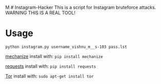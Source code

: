 M  # Instagram-Hacker
This is a script for Instagram bruteforce attacks. WARNING THIS IS A REAL TOOL!

# Usage

`python instagram.py username_vishnu_m__s-103 pass.lst`



[mechanize](https://pypi.python.org/pypi/mechanize/) install with: `pip install mechanize`

[requests](https://pypi.python.org/pypi/requests/2.18.4) install with: `pip install requests`

[Tor](https://www.torproject.org/docs/debian) install with: `sudo apt-get install tor`
